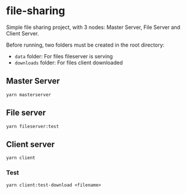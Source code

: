 # file-sharing
Simple file sharing project, with 3 nodes: Master Server, File Server and Client Server.

Before running, two folders must be created in the root directory:

- `data` folder: For files fileserver is serving
- `downloads` folder: For files client downloaded

## Master Server
```
yarn masterserver
```
## File server

```
yarn fileserver:test
```

## Client server
```
yarn client
```

### Test
```
yarn client:test-download <filename>
```